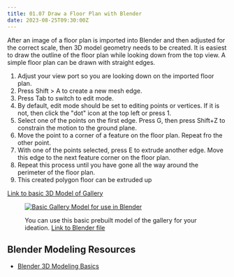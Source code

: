 ```yaml
---
title: 01.07 Draw a Floor Plan with Blender
date: 2023-08-25T09:30:00Z
---
```


After an image of a floor plan is imported into Blender and then adjusted for the correct scale, then 3D model geometry needs to be created. It is easiest to draw the outline of the floor plan while looking down from the top view. A simple floor plan can be drawn with straight edges.

1. Adjust your view port so you are looking down on the imported floor plan.
2. Press Shift > A to create a new mesh edge.
3. Press Tab to switch to edit mode.
4. By default, edit mode should be set to editing points or vertices. If it is not, then click the "dot" icon at the top left or press 1.
5. Select one of the points on the first edge. Press G, then press Shift+Z to constrain the motion to the ground plane.
6. Move the point to a corner of a feature on the floor plan. Repeat fro the other point.
7. With one of the points selected, press E to extrude another edge. Move this edge to the next feature corner on the floor plan.
8. Repeat this process until you have gone all the way around the perimeter of the floor plan.
9. This created polygon floor can be extruded up

[Link to basic 3D Model of Gallery](./2023-Gallery-Model.blend)

<figure>

[![Basic Gallery Model for use in Blender](./2023-basic-blender-gallery-model-image.png)](./2023-Gallery-Model.blend)

<figcaption>

You can use this basic prebuilt model of the gallery for your ideation. [Link to Blender file](./2023-Gallery-Model.blend)

</figcaption>

</figure>

## Blender Modeling Resources

- [Blender 3D Modeling Basics](../../../../3d-modeling/blender/blender-3d-modeling-basics.md)

